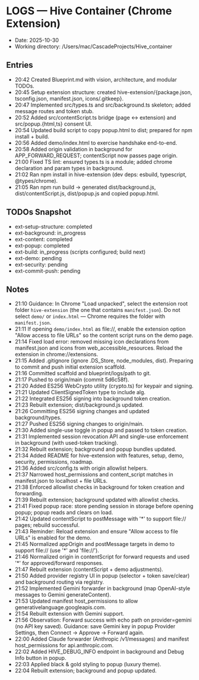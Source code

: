 # LOGS — Hive Container (Chrome Extension)

- Date: 2025-10-30
- Working directory: /Users/mac/CascadeProjects/Hive_container

## Entries
- 20:42 Created Blueprint.md with vision, architecture, and modular TODOs.
- 20:45 Setup extension structure: created hive-extension/{package.json, tsconfig.json, manifest.json, icons/.gitkeep}.
- 20:47 Implemented src/types.ts and src/background.ts skeleton; added message routes and token stub.
- 20:52 Added src/contentScript.ts bridge (page <-> extension) and src/popup.{html,ts} consent UI.
- 20:54 Updated build script to copy popup.html to dist; prepared for npm install + build.
- 20:56 Added demo/index.html to exercise handshake end-to-end.
- 20:58 Added origin validation in background for APP_FORWARD_REQUEST; contentScript now passes page origin.
- 21:00 Fixed TS lint: ensured types.ts is a module; added chrome declaration and param types in background.
- 21:02 Ran npm install in hive-extension (dev deps: esbuild, typescript, @types/chrome).
- 21:05 Ran npm run build → generated dist/background.js, dist/contentScript.js, dist/popup.js and copied popup.html.

## TODOs Snapshot
- ext-setup-structure: completed
- ext-background: in_progress
- ext-content: completed
- ext-popup: completed
- ext-build: in_progress (scripts configured; build next)
- ext-demo: pending
- ext-security: pending
- ext-commit-push: pending

## Notes
- 21:10 Guidance: In Chrome "Load unpacked", select the extension root folder `hive-extension` (the one that contains `manifest.json`). Do not select `demo/` or `index.html` — Chrome requires the folder with `manifest.json`.
- 21:11 If opening `demo/index.html` as file://, enable the extension option "Allow access to file URLs" so the content script runs on the demo page.
- 21:14 Fixed load error: removed missing icon declarations from manifest.json and icons from web_accessible_resources. Reload the extension in chrome://extensions.
- 21:15 Added .gitignore (ignore .DS_Store, node_modules, dist). Preparing to commit and push initial extension scaffold.
- 21:16 Committed scaffold and blueprint/logs/path to git.
- 21:17 Pushed to origin/main (commit 5d6c58f).
- 21:20 Added ES256 WebCrypto utility (crypto.ts) for keypair and signing.
- 21:21 Updated ClientSignedToken type to include alg.
- 21:22 Integrated ES256 signing into background token creation.
- 21:23 Rebuilt extension; dist/background.js updated.
- 21:26 Committing ES256 signing changes and updated background/types.
- 21:27 Pushed ES256 signing changes to origin/main.
- 21:30 Added single-use toggle in popup and passed to token creation.
- 21:31 Implemented session revocation API and single-use enforcement in background (with used-token tracking).
- 21:32 Rebuilt extension; background and popup bundles updated.
- 21:34 Added README for hive-extension with features, setup, demo, security, permissions, roadmap.
- 21:36 Added src/config.ts with origin allowlist helpers.
- 21:37 Narrowed host_permissions and content_script matches in manifest.json to localhost + file URLs.
- 21:38 Enforced allowlist checks in background for token creation and forwarding.
- 21:39 Rebuilt extension; background updated with allowlist checks.
- 21:41 Fixed popup race: store pending session in storage before opening popup; popup reads and clears on load.
- 21:42 Updated contentScript to postMessage with '*' to support file:// pages; rebuild successful.
- 21:43 Reminder: Reload extension and ensure "Allow access to file URLs" is enabled for the demo.
- 21:45 Normalized appOrigin and postMessage targets in demo to support file:// (use '*' and 'file://').
- 21:46 Normalized origin in contentScript for forward requests and used '*' for approved/forward responses.
- 21:47 Rebuilt extension (contentScript + demo adjustments).
- 21:50 Added provider registry UI in popup (selector + token save/clear) and background routing via registry.
- 21:52 Implemented Gemini forwarder in background (map OpenAI-style messages to Gemini generateContent).
- 21:53 Updated manifest host_permissions to allow generativelanguage.googleapis.com.
- 21:54 Rebuilt extension with Gemini support.
- 21:56 Observation: Forward success with echo path on provider=gemini (no API key saved). Guidance: save Gemini key in popup Provider Settings, then Connect → Approve → Forward again.
- 22:00 Added Claude forwarder (Anthropic /v1/messages) and manifest host_permissions for api.anthropic.com.
- 22:02 Added HIVE_DEBUG_INFO endpoint in background and Debug Info button in popup.
- 22:03 Applied black & gold styling to popup (luxury theme).
- 22:04 Rebuilt extension; background and popup updated.
